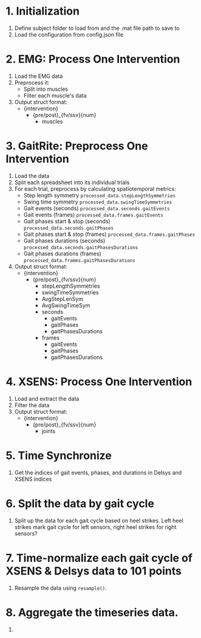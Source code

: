 # 1. Initialization
1. Define subject folder to load from and the .mat file path to save to
2. Load the configuration from config.json file

# 2. EMG: Process One Intervention
1. Load the EMG data
2. Preprocess it:
    - Split into muscles
    - Filter each muscle's data
3. Output struct format:
    - {intervention}
        - {pre/post}_{fv/ssv}{num}
            - muscles

# 3. GaitRite: Preprocess One Intervention
1. Load the data
2. Split each spreadsheet into its individual trials
3. For each trial, preprocess by calculating spatiotemporal metrics:
    - Step length symmetry `processed_data.stepLengthSymmetries`
    - Swing time symmetry `processed_data.swingTimeSymmetries`
    - Gait events (seconds) `processed_data.seconds.gaitEvents`
    - Gait events (frames) `processed_data.frames.gaitEvents`
    - Gait phases start & stop (seconds) `processed_data.seconds.gaitPhases`
    - Gait phases start & stop (frames) `processed_data.frames.gaitPhases`
    - Gait phases durations (seconds) `processed_data.seconds.gaitPhasesDurations`
    - Gait phases durations (frames) `processed_data.frames.gaitPhasesDurations`
4. Output struct format:
    - {intervention}
        - {pre/post}_{fv/ssv}{num}
            - stepLengthSymmetries
            - swingTimeSymmetries
            - AvgStepLenSym
            - AvgSwingTimeSym
            - seconds
                - gaitEvents
                - gaitPhases
                - gaitPhasesDurations
            - frames
                - gaitEvents
                - gaitPhases
                - gaitPhasesDurations


# 4. XSENS: Process One Intervention
1. Load and extract the data
2. Filter the data
3. Output struct format:
    - {intervention}
        - {pre/post}_{fv/ssv}{num}
            - joints

# 5. Time Synchronize
1. Get the indices of gait events, phases, and durations in Delsys and XSENS indices

# 6. Split the data by gait cycle
1. Split up the data for each gait cycle based on heel strikes. Left heel strikes mark gait cycle for left sensors, right heel strikes for right sensors?


# 7. Time-normalize each gait cycle of XSENS & Delsys data to 101 points
1. Resample the data using `resample()`.

# 8. Aggregate the timeseries data.
1. 

